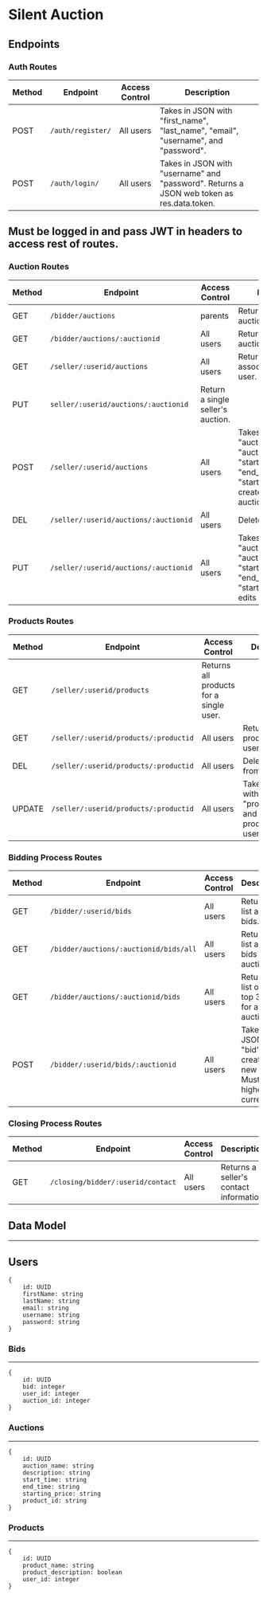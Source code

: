 # Silent Auction

## Endpoints

### Auth Routes

| Method | Endpoint          | Access Control | Description                                                                               |
| ------ | ----------------- | -------------- | ----------------------------------------------------------------------------------------- |
| POST   | `/auth/register/` | All users      | Takes in JSON with "first_name", "last_name", "email", "username", and "password".        |
| POST   | `/auth/login/`    | All users      | Takes in JSON with "username" and "password". Returns a JSON web token as res.data.token. |  |

## Must be logged in and pass JWT in headers to access rest of routes.

### Auction Routes

| Method | Endpoint                              | Access Control                    | Description                                                                                                                       |
| ------ | ------------------------------------- | --------------------------------- | --------------------------------------------------------------------------------------------------------------------------------- |
| GET    | `/bidder/auctions`                    | parents                           | Returns all open auctions.                                                                                                        |
| GET    | `/bidder/auctions/:auctionid`         | All users                         | Returns single auctions.                                                                                                          |
| GET    | `/seller/:userid/auctions`            | All users                         | Returns all auctions associated with a user.                                                                                      |
| PUT    | `seller/:userid/auctions/:auctionid`  | Return a single seller's auction. |
| POST   | `/seller/:userid/auctions`            | All users                         | Takes in JSON with "auction_name", "auction_description", "start_time", "end_time", and "starting_bid" and creates a new auction. |
| DEL    | `/seller/:userid/auctions/:auctionid` | All users                         | Deletes an auctions.                                                                                                              |
| PUT    | `/seller/:userid/auctions/:auctionid` | All users                         | Takes JSON with "auction_name", "auction_description", "start_time", "end_time", "starting_bid" and edits an auction.             |

### Products Routes

| Method | Endpoint                              | Access Control                          | Description                                                    |
| ------ | ------------------------------------- | --------------------------------------- | -------------------------------------------------------------- |
| GET    | `/seller/:userid/products`            | Returns all products for a single user. |
| GET    | `/seller/:userid/products/:productid` | All users                               | Returns a single product for a user.                           |
| DEL    | `/seller/:userid/products/:productid` | All users                               | Deletes product from a user.                                   |
| UPDATE | `/seller/:userid/products/:productid` | All users                               | Takes JSON with "product_name" and edits a product for a user. |

### Bidding Process Routes

| Method | Endpoint                               | Access Control | Description                                                                   |
| ------ | -------------------------------------- | -------------- | ----------------------------------------------------------------------------- |
| GET    | `/bidder/:userid/bids`                 | All users      | Returns a list a single bids.                                                 |
| GET    | `/bidder/auctions/:auctionid/bids/all` | All users      | Returns a list a all bids for an auction.                                     |
| GET    | `/bidder/auctions/:auctionid/bids`     | All users      | Returns a list of the top 3 bids for an auction.                              |
| POST   | `/bidder/:userid/bids/:auctionid`      | All users      | Takes JSON with "bid" and creates a new bid. Must be higher than current bid. |

### Closing Process Routes

| Method | Endpoint                          | Access Control | Description                            |
| ------ | --------------------------------- | -------------- | -------------------------------------- |
| GET    | `/closing/bidder/:userid/contact` | All users      | Returns a seller's contact information |

## Data Model

---

## Users

```
{
    id: UUID
    firstName: string
    lastName: string
    email: string
    username: string
    password: string
}
```

### Bids

---

```
{
    id: UUID
    bid: integer
    user_id: integer
    auction_id: integer
}
```

### Auctions

---

```
{
    id: UUID
    auction_name: string
    description: string
    start_time: string
    end_time: string
    starting_price: string
    product_id: string
}
```

### Products

---

```
{
    id: UUID
    product_name: string
    product_description: boolean
    user_id: integer
}
```
